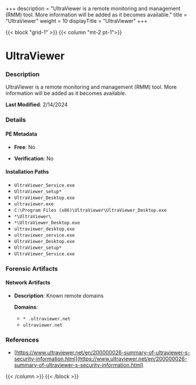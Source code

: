+++
description = "UltraViewer is a remote monitoring and management (RMM) tool. More information will be added as it becomes available."
title = "UltraViewer"
weight = 10
displayTitle = "UltraViewer"
+++


{{< block "grid-1" >}}
{{< column "mt-2 pt-1">}}

# UltraViewer


### Description

UltraViewer is a remote monitoring and management (RMM) tool. More information will be added as it becomes available.



**Last Modified**: 2/14/2024

### Details


#### PE Metadata


- **Free**: No

- **Verification**: No




#### Installation Paths
- `UltraViewer_Service.exe`
- `UltraViewer_setup*`
- `UltraViewer_Desktop.exe`
- `ultraviewer.exe`
- `C:\Program Files (x86)\UltraViewer\UltraViewer_Desktop.exe`
- `*\UltraViewer\`
- `*\UltraViewer_Desktop.exe`
- `ultraviewer_desktop.exe`
- `ultraviewer_service.exe`
- `UltraViewer_Desktop.exe`
- `UltraViewer_setup*`
- `UltraViewer_Service.exe`

### Forensic Artifacts




#### Network Artifacts

- **Description**: Known remote domains

  **Domains**:
    - `* .ultraviewer.net`
    - `ultraviewer.net`





### References
- [https://www.ultraviewer.net/en/200000026-summary-of-ultraviewer-s-security-information.html](https://www.ultraviewer.net/en/200000026-summary-of-ultraviewer-s-security-information.html)



{{< /column >}}
{{< /block >}}
